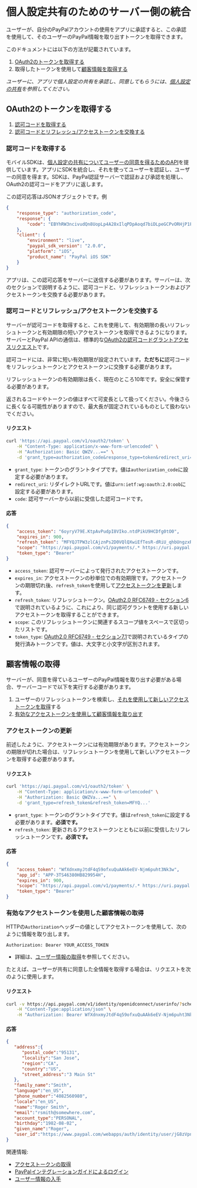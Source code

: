 個人設定共有のためのサーバー側の統合
=======================================

ユーザーが、自分のPayPalアカウントの使用をアプリに承認すると、この承認を使用して、そのユーザーのPayPal情報を取り出すトークンを取得できます。

このドキュメントには以下の方法が記載されています。

1. [OAuth2のトークンを取得する](#obtain-oauth2-tokens)
2. 取得したトークンを使用して[顧客情報を取得する](#retrieve-customer-information)

_ユーザーに、アプリで個人設定の共有を承認し、同意してもらうには、[個人設定の共有](profile_sharing_mobile.md)を参照してください。_


OAuth2のトークンを取得する
--------------------

1. [認可コードを取得する](#obtain-an-authorization-code)
2. [認可コードとリフレッシュ/アクセストークンを交換する](#exchange-authorization-code-for-refresh--access-tokens)
### 認可コードを取得する

モバイルSDKは、[個人設定の共有についてユーザーの同意を得るためのAPI](profile_sharing_mobile.md)を提供しています。アプリにSDKを統合し、それを使ってユーザーを認証し、ユーザーの同意を得ます。SDKは、PayPal認証サーバーで認証および承認を処理し、OAuth2の認可コードをアプリに返します。

この認可応答はJSONオブジェクトです。例

```json
{
    "response_type": "authorization_code",
    "response": {
        "code": "EBYhRW3ncivudQn8UopLp4A28xIlqPDpAoqd7biDLpeGCPvORHjP1Fh4CbFPgKMGCHejdDwe9w1uDWnjPCp1lkaFBjVmjvjpFtnr6z1YeBbmfZYqa9faQT_71dmgZhMIFVkbi4yO7hk0LBHXt_wtdsw",
    },
    "client": {
        "environment": "live",
        "paypal_sdk_version": "2.0.0",
        "platform": "iOS",
        "product_name": "PayPal iOS SDK"
    }
}
```

アプリは、この認可応答をサーバーに送信する必要があります。サーバーは、次のセクションで説明するように、認可コードと、リフレッシュトークンおよびアクセストークンを交換する必要があります。


### 認可コードとリフレッシュ/アクセストークンを交換する

サーバーが認可コードを取得すると、これを使用して、有効期限の長いリフレッシュトークンと有効期限の短いアクセストークンを取得できるようになります。サーバーとPayPal APIの通信は、標準的な[OAuth2の認可コードグラントアクセスリクエスト](http://tools.ietf.org/html/rfc6749#section-4.1.3)です。

認可コードには、非常に短い有効期限が設定されています。**ただちに**認可コードをリフレッシュトークンとアクセストークンに交換する必要があります。

リフレッシュトークンの有効期限は長く、現在のところ10年です。安全に保管する必要があります。

返されるコードやトークンの値はすべて可変長として扱ってください。今後さらに長くなる可能性がありますので、最大長が固定されているものとして扱わないでください。


#### リクエスト

```bash
curl 'https://api.paypal.com/v1/oauth2/token' \
    -H "Content-Type: application/x-www-form-urlencoded" \
    -H "Authorization: Basic QWZV...==" \
    -d 'grant_type=authorization_code&response_type=token&redirect_uri=urn:ietf:wg:oauth:2.0:oob&code=EBYhRW3ncivudQn8UopLp4A28...'
```

* `grant_type`: トークンのグラントタイプです。値は`authorization_code`に設定する必要があります。
* `redirect_uri`: リダイレクトURLです。値は`urn:ietf:wg:oauth:2.0:oob`に設定する必要があります。
* `code`: 認可サーバーから以前に受信した認可コードです。

#### 応答

```JSON
{
    "access_token": "6oyryV79E.KtpAvPudpI8VIko.ntdPikU9HCDfg0tO0",
    "expires_in": 900,
    "refresh_token": "MFYQJTPW3zlCAjznPs2D0VQlQXwiEfTesR-dRiU_qhbUngzxR3NmeBxqKELcmGtSI739R-awwvOyGVO1LJbowy7n8Ul3vsf5HQDTCzUlDylqBvW0",
    "scope": "https://api.paypal.com/v1/payments/.* https://uri.paypal.com/services/payments/futurepayments",
    "token_type": "Bearer"
}
```

* `access_token`: 認可サーバーによって発行されたアクセストークンです。
* `expires_in`: アクセストークンの秒単位での有効期限です。アクセストークンの期限切れ後、`refresh_token`を使用して[アクセストークンを更新](#refresh-an-access-token)します。
* `refresh_token`: リフレッシュトークン。[OAuth2.0 RFC6749 - セクション6](http://tools.ietf.org/html/rfc6749#section-6)で説明されているように、これにより、同じ認可グラントを使用する新しいアクセストークンを取得することができます。
* `scope`: このリフレッシュトークンに関連するスコープ値をスペースで区切ったリストです。
* `token_type`: [OAuth2.0 RFC6749 - セクション7.1](http://tools.ietf.org/html/rfc6749#section-7.1)で説明されているタイプの発行済みトークンです。値は、大文字と小文字が区別されます。


顧客情報の取得
-----------------------------

サーバーが、同意を得ているユーザーのPayPal情報を取り出す必要がある場合、サーバーコードで以下を実行する必要があります。

1. ユーザーのリフレッシュトークンを検索し、[それを使用して新しいアクセストークンを取得](#refresh-an-access-token)する
2. [有効なアクセストークンを使用して顧客情報を取り出す](#retrieve-customer-information-using-a-valid-access-token)

### アクセストークンの更新

前述したように、アクセストークンには有効期限があります。アクセストークンの期限が切れた場合は、リフレッシュトークンを使用して新しいアクセストークンを取得する必要があります。

#### リクエスト

```bash
curl 'https://api.paypal.com/v1/oauth2/token' \
    -H "Content-Type: application/x-www-form-urlencoded" \
    -H "Authorization: Basic QWZVa...==" \
    -d 'grant_type=refresh_token&refresh_token=MFYQ...'
```

* `grant_type`: トークンのグラントタイプです。値は`refresh_token`に設定する必要があります。**必須です。**
* `refresh_token`: 更新されるアクセストークンとともに以前に受信したリフレッシュトークンです。**必須です。**

#### 応答

```JSON
{
    "access_token": "WfXdnxmyJtdF4q59ofxuQuAAk6eEV-Njm6puht3Nk3w",
    "app_id": "APP-3TS46380HB829954H",
    "expires_in": 900,
    "scope": "https://api.paypal.com/v1/payments/.* https://uri.paypal.com/services/payments/futurepayments",
    "token_type": "Bearer"
}
```


### 有効なアクセストークンを使用した顧客情報の取得

HTTPの`Authorization`ヘッダーの値としてアクセストークンを使用して、次のように情報を取り出します。

```
Authorization: Bearer YOUR_ACCESS_TOKEN
```

* 詳細は、[ユーザー情報の取得](https://developer.paypal.com/docs/api/#get-user-information)を参照してください。

たとえば、ユーザーが共有に同意した全情報を取得する場合は、リクエストを次のように使用します。

#### リクエスト

```bash
curl -v https://api.paypal.com/v1/identity/openidconnect/userinfo/?schema=openid \
    -H "Content-Type:application/json" \
    -H "Authorization: Bearer WfXdnxmyJtdF4q59ofxuQuAAk6eEV-Njm6puht3Nk3w"
```

#### 応答

```JSON
{  
   "address":{  
      "postal_code":"95131",
      "locality":"San Jose",
      "region":"CA",
      "country":"US",
      "street_address":"3 Main St"
   },
   "family_name":"Smith",
   "language":"en_US",
   "phone_number":"4082560980",
   "locale":"en_US",
   "name":"Roger Smith",
   "email":"rsmith@somewhere.com",
   "account_type":"PERSONAL",
   "birthday":"1982-08-02",
   "given_name":"Roger",
   "user_id":"https://www.paypal.com/webapps/auth/identity/user/jG8zVpn2toXCPmzNffW1WTRLA2KOhPXYybeTM9p3ct0"
}
```


関連情報:

- [アクセストークンの取得](https://developer.paypal.com/webapps/developer/docs/integration/direct/make-your-first-call/#get-an-access-token)
- [PayPalインテグレーションガイドによるログイン](https://developer.paypal.com/docs/integration/direct/identity/log-in-with-paypal/)
- [ユーザー情報の入手](https://developer.paypal.com/docs/api/#get-user-information)